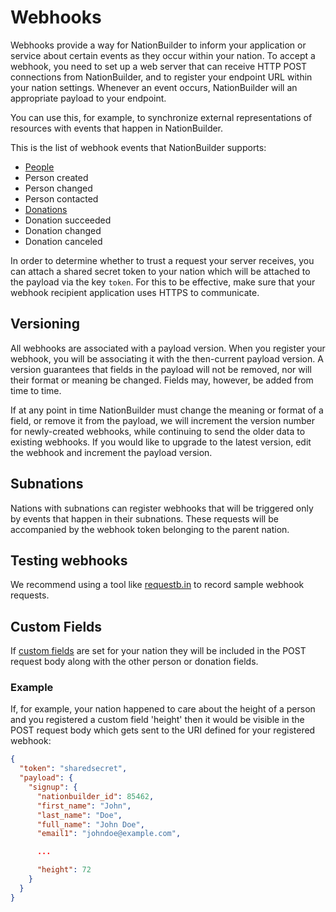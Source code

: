 Webhooks
========

Webhooks provide a way for NationBuilder to inform your application or service about certain events as they occur within your nation. To accept a webhook, you need to set up a web server that can receive HTTP POST connections from NationBuilder, and to register your endpoint URL within your nation settings. Whenever an event occurs, NationBuilder will an appropriate payload to your endpoint.

You can use this, for example, to synchronize external representations of resources with events that happen in NationBuilder.

This is the list of webhook events that NationBuilder supports:

* [People](http://www.nationbuilder.com/webhooks_people)
 * Person created
 * Person changed
 * Person contacted
* [Donations](http://www.nationbuilder.com/webhooks_donations)
 * Donation succeeded
 * Donation changed
 * Donation canceled

In order to determine whether to trust a request your server receives, you can attach a shared secret token to your nation which will be attached to the payload via the key `token`.  For this to be effective, make sure that your webhook recipient application uses HTTPS to communicate.

Versioning
----------

All webhooks are associated with a payload version. When you register your webhook, you will be associating it with the then-current payload version. A version guarantees that fields in the payload will not be removed, nor will their format or meaning be changed. Fields may, however, be added from time to time.

If at any point in time NationBuilder must change the meaning or format of a field, or remove it from the payload, we will increment the version number for newly-created webhooks, while continuing to send the older data to existing webhooks. If you would like to upgrade to the latest version, edit the webhook and increment the payload version.

Subnations
----------

Nations with subnations can register webhooks that will be triggered only by events that happen in their subnations.  These requests will be accompanied by the webhook token belonging to the parent nation.

Testing webhooks
----------------

We recommend using a tool like [requestb.in](http://requestb.in/) to record sample webhook requests.

Custom Fields
-------------
If [custom fields](http://nationbuilder.com/custom_fields) are set for your nation they will be included in the POST request body along with the other person or donation fields.

### Example
If, for example, your nation happened to care about the height of a person and you registered a custom field 'height' then it would be visible in the POST request body which gets sent to the URI defined for your registered webhook:

```json
{
  "token": "sharedsecret",
  "payload": {
    "signup": {
      "nationbuilder_id": 85462,
      "first_name": "John",
      "last_name": "Doe",
      "full_name": "John Doe",
      "email1": "johndoe@example.com",

      ...

      "height": 72
    }
  }
}
```

